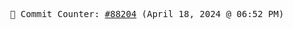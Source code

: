 <p align="center">
    <samp>
        📮 Commit Counter: <a href="https://github.com/Javascript-void0/Javascript-void0/commits/main">#88204</a> (April 18, 2024 @ 06:52 PM)
    </samp>
</p>